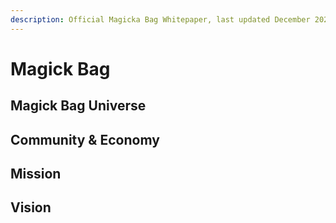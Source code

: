 ```yaml
---
description: Official Magicka Bag Whitepaper, last updated December 2021
---
```


# Magick Bag

## Magick Bag Universe

## Community & Economy

## Mission

## Vision
